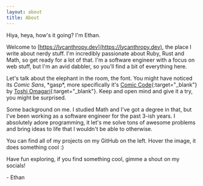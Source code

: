 ```yaml
---
layout: about
title: About
---
```


Hiya, heya, how's it going? I'm Ethan.

Welcome to [https://lycanthropy.dev](https://lycanthropy.dev), the place I write about nerdy stuff.
I'm incredibly passionate about Ruby, Rust and Math, so get ready for a lot of that. I'm a software engineer
with a focus on web stuff, but I'm an avid dabbler, so you'll find a bit of everything here.

Let's talk about the elephant in the room, the font. You might have noticed its _Comic Sans_, \*gasp\*, more specifically it's [Comic Code](https://tosche.net/fonts/comic-code){:target="_blank"} by [Toshi Omagari](https://tosche.net/profile){:target="_blank"}. Keep and open mind and give it a try, you might be surprised.

Some background on me. I studied Math and I've got a degree in that, but I've been working as a software engineer for the past 3-ish years. I absolutely adore programming, it let's me solve tons of awesome problems and bring ideas to life that I wouldn't be able to otherwise.

You can find all of my projects on my GitHub on the left. Hover the image, it does something cool :)

Have fun exploring, if you find something cool, gimme a shout on my socials!

\- Ethan
